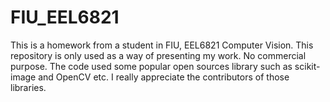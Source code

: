 # FIU_EEL6821
This is a homework from a student in FIU, EEL6821 Computer Vision. 
This repository is only used as a way of presenting my work. No commercial purpose. 
The code used some popular open sources library such as scikit-image and OpenCV etc. I really appreciate the contributors of those libraries.
